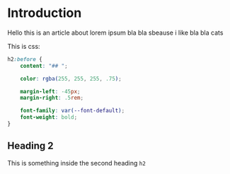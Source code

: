 # Introduction
Hello this is an article about lorem ipsum
bla bla sbeause i like bla bla cats

This is css:
```css
h2:before {
    content: "## ";

    color: rgba(255, 255, 255, .75);

    margin-left: -45px;
    margin-right: .5rem;

    font-family: var(--font-default);
    font-weight: bold;
}
```

## Heading 2
This is something inside the second heading `h2`